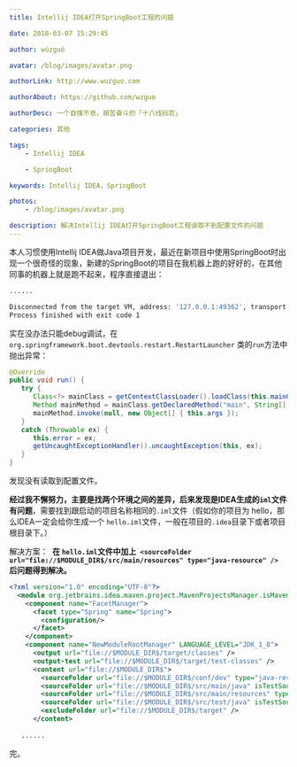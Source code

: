 ```yaml
---
title: Intellij IDEA打开SpringBoot工程的问题

date: 2018-03-07 15:29:45

author: wúzguó

avatar: /blog/images/avatar.png

authorLink: http://www.wuzguo.com

authorAbout: https://github.com/wzguo

authorDesc: 一个自强不息，艰苦奋斗的「十八线码农」

categories: 其他

tags:
	- Intellij IDEA

	- SpringBoot

keywords: Intellij IDEA，SpringBoot

photos:
	- /blog/images/avatar.png

description: 解决Intellij IDEA打开SpringBoot工程读取不到配置文件的问题
---
```


本人习惯使用Intellij IDEA做Java项目开发，最近在新项目中使用SpringBoot时出现一个很奇怪的现象，新建的SpringBoot的项目在我机器上跑的好好的，在其他同事的机器上就是跑不起来，程序直接退出：

```bash
......

Disconnected from the target VM, address: '127.0.0.1:49362', transport: 'socket'
Process finished with exit code 1
```

实在没办法只能debug调试，在`org.springframework.boot.devtools.restart.RestartLauncher` 类的`run`方法中抛出异常：

```java
@Override
public void run() {
   try {
      Class<?> mainClass = getContextClassLoader().loadClass(this.mainClassName);
      Method mainMethod = mainClass.getDeclaredMethod("main", String[].class);
      mainMethod.invoke(null, new Object[] { this.args });
   }
   catch (Throwable ex) {
      this.error = ex;
      getUncaughtExceptionHandler().uncaughtException(this, ex);
   }
}
```

发现没有读取到配置文件。

**经过我不懈努力，主要是找两个环境之间的差异，后来发现是IDEA生成的`iml`文件有问题**，需要找到跟启动的项目名称相同的`.iml`文件（假如你的项目为 hello，那么IDEA一定会给你生成一个 `hello.iml`文件，一般在项目的`.idea`目录下或者项目根目录下。）

解决方案：
​    **在 `hello.iml`文件中加上` <sourceFolder url="file://$MODULE_DIR$/src/main/resources" type="java-resource" />`  后问题得到解决。**

```xml
<?xml version="1.0" encoding="UTF-8"?>
  <module org.jetbrains.idea.maven.project.MavenProjectsManager.isMavenModule="true" type="JAVA_MODULE" version="4">
    <component name="FacetManager">
      <facet type="Spring" name="Spring">
        <configuration/>
      </facet>
    </component>
    <component name="NewModuleRootManager" LANGUAGE_LEVEL="JDK_1_8">
      <output url="file://$MODULE_DIR$/target/classes" />
      <output-test url="file://$MODULE_DIR$/target/test-classes" />
      <content url="file://$MODULE_DIR$">
        <sourceFolder url="file://$MODULE_DIR$/conf/dev" type="java-resource" />
        <sourceFolder url="file://$MODULE_DIR$/src/main/java" isTestSource="false" />
        <sourceFolder url="file://$MODULE_DIR$/src/main/resources" type="java-resource" />   // ##就是这条##
        <sourceFolder url="file://$MODULE_DIR$/src/test/java" isTestSource="true" />
        <excludeFolder url="file://$MODULE_DIR$/target" />
      </content>
    
   ......
```

完。